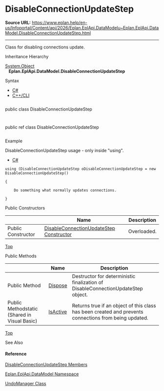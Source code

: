# DisableConnectionUpdateStep

**Source URL:** https://www.eplan.help/en-us/Infoportal/Content/api/2026/Eplan.EplApi.DataModelu~Eplan.EplApi.DataModel.DisableConnectionUpdateStep.html

---

Class for disabling connections update.

Inheritance Hierarchy

[System.Object](#)  
   **Eplan.EplApi.DataModel.DisableConnectionUpdateStep**

Syntax

- [C#](#i-syntax-CS)
- [C++/CLI](#i-syntax-CPP2005)

```
```
public class DisableConnectionUpdateStep
```
```

```
```
public ref class DisableConnectionUpdateStep
```
```

Example

DisableConnectionUpdateStep usage - only inside "using".

- [C#](#i-tab-content-f04c420b-d2b5-4b3f-8d2e-bdc9b55b5bfb)

```
using (DisableConnectionUpdateStep oDisableConnectionUpdateStep = new DisableConnectionUpdateStep()
{
	Do something what normally updates connections.
}
```

Public Constructors

|  | Name | Description |
| --- | --- | --- |
| Public Constructor | [DisableConnectionUpdateStep Constructor](Eplan.EplApi.DataModelu~Eplan.EplApi.DataModel.DisableConnectionUpdateStep~_ctor.html) | Overloaded. |

[Top](#top)




Public Methods

|  | Name | Description |
| --- | --- | --- |
| Public Method | [Dispose](Eplan.EplApi.DataModelu~Eplan.EplApi.DataModel.DisableConnectionUpdateStep~Dispose().html) | Destructor for deterministic finalization of DisableConnectionUpdateStep object. |
| Public Methodstatic (Shared in Visual Basic) | [IsActive](Eplan.EplApi.DataModelu~Eplan.EplApi.DataModel.DisableConnectionUpdateStep~IsActive.html) | Returns true if an object of this class has been created and prevents connections from being updated. |

[Top](#top)




See Also

#### Reference

[DisableConnectionUpdateStep Members](Eplan.EplApi.DataModelu~Eplan.EplApi.DataModel.DisableConnectionUpdateStep_members.html)
  
[Eplan.EplApi.DataModel Namespace](Eplan.EplApi.DataModelu~Eplan.EplApi.DataModel_namespace.html)
  
[UndoManager Class](Eplan.EplApi.DataModelu~Eplan.EplApi.DataModel.UndoManager.html)